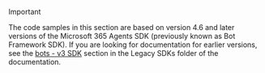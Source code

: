 > [!Important]
> The code samples in this section are based on version 4.6 and later versions of the Microsoft 365 Agents SDK (previously known as Bot Framework SDK). If you are looking for documentation for earlier versions, see the [bots - v3 SDK](~/resources/bot-v3/bots-overview.md) section in the Legacy SDKs folder of the documentation.
